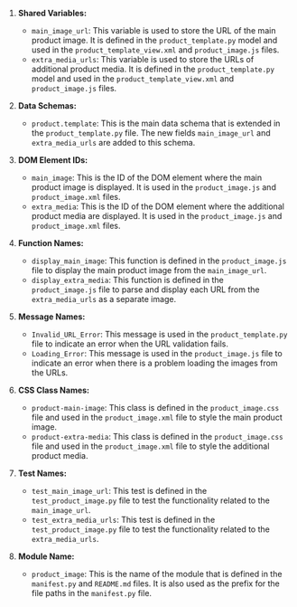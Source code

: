 1. **Shared Variables:**
   - `main_image_url`: This variable is used to store the URL of the main product image. It is defined in the `product_template.py` model and used in the `product_template_view.xml` and `product_image.js` files.
   - `extra_media_urls`: This variable is used to store the URLs of additional product media. It is defined in the `product_template.py` model and used in the `product_template_view.xml` and `product_image.js` files.

2. **Data Schemas:**
   - `product.template`: This is the main data schema that is extended in the `product_template.py` file. The new fields `main_image_url` and `extra_media_urls` are added to this schema.

3. **DOM Element IDs:**
   - `main_image`: This is the ID of the DOM element where the main product image is displayed. It is used in the `product_image.js` and `product_image.xml` files.
   - `extra_media`: This is the ID of the DOM element where the additional product media are displayed. It is used in the `product_image.js` and `product_image.xml` files.

4. **Function Names:**
   - `display_main_image`: This function is defined in the `product_image.js` file to display the main product image from the `main_image_url`.
   - `display_extra_media`: This function is defined in the `product_image.js` file to parse and display each URL from the `extra_media_urls` as a separate image.

5. **Message Names:**
   - `Invalid_URL_Error`: This message is used in the `product_template.py` file to indicate an error when the URL validation fails.
   - `Loading_Error`: This message is used in the `product_image.js` file to indicate an error when there is a problem loading the images from the URLs.

6. **CSS Class Names:**
   - `product-main-image`: This class is defined in the `product_image.css` file and used in the `product_image.xml` file to style the main product image.
   - `product-extra-media`: This class is defined in the `product_image.css` file and used in the `product_image.xml` file to style the additional product media.

7. **Test Names:**
   - `test_main_image_url`: This test is defined in the `test_product_image.py` file to test the functionality related to the `main_image_url`.
   - `test_extra_media_urls`: This test is defined in the `test_product_image.py` file to test the functionality related to the `extra_media_urls`.

8. **Module Name:**
   - `product_image`: This is the name of the module that is defined in the `manifest.py` and `README.md` files. It is also used as the prefix for the file paths in the `manifest.py` file.